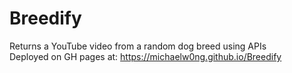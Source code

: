 # Breedify
Returns a YouTube video from a random dog breed using APIs <br/>
Deployed on GH pages at: https://michaelw0ng.github.io/Breedify
